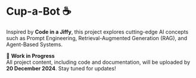 # Cup-a-Bot ☕

Inspired by **Code in a Jiffy**, this project explores cutting-edge AI concepts such as Prompt Engineering, Retrieval-Augmented Generation (RAG), and Agent-Based Systems.

🚧 **Work in Progress**  
All project content, including code and documentation, will be uploaded by **20 December 2024**. Stay tuned for updates!


